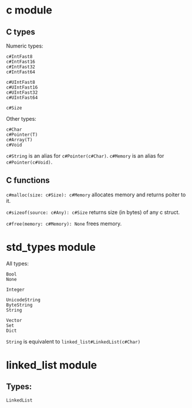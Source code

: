 # c module

## C types

Numeric types:

```
c#IntFast8
c#IntFast16
c#IntFast32
c#IntFast64

c#UIntFast8
c#UIntFast16
c#UIntFast32
c#UIntFast64

c#Size
```

Other types:
```
c#Char
c#Pointer(T)
c#Array(T)
c#Void
```

`c#String` is an alias for `c#Pointer(c#Char)`.
`c#Memory` is an alias for `c#Pointer(c#Void)`.


## C functions

`c#malloc(size: c#Size): c#Memory`
allocates memory and returns poiter to it.

`c#sizeof(source: c#Any): c#Size`
returns size (in bytes) of any c struct.

`c#free(memory: c#Memory): None`
frees memory.



# std_types module

All types:

```
Bool
None

Integer

UnicodeString
ByteString
String

Vector
Set
Dict
```

`String` is equivalent to `linked_list#LinkedList(c#Char)`



# linked_list module

## Types:

```
LinkedList
```
